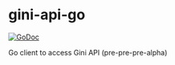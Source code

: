 # gini-api-go

[![GoDoc](https://godoc.org/github.com/dkerwin/gini-api-go?status.svg)](https://godoc.org/github.com/dkerwin/gini-api-go)

Go client to access Gini API (pre-pre-pre-alpha)
